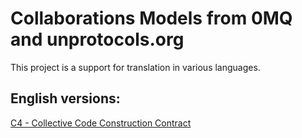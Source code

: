 Collaborations Models from 0MQ and unprotocols.org
==================================================

This project is a support for translation in various languages.

English versions:
-----------------

[C4 - Collective Code Construction Contract][C4-en]

[C4-en]: https://github.com/ptitfred/unprotocols-collab-models/blob/master/C4-open-source-projects_en.md
